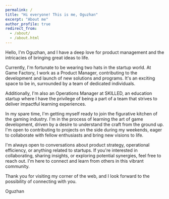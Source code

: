 ```yaml
---
permalink: /
title: "Hi everyone! This is me, Oguzhan"
excerpt: "About me"
author_profile: true
redirect_from: 
  - /about/
  - /about.html
---
```


Hello, I'm Oguzhan, and I have a deep love for product management and the intricacies of bringing great ideas to life.

Currently, I'm fortunate to be wearing two hats in the startup world. At Game Factory, I work as a Product Manager, contributing to the development and launch of new solutions and programs. It's an exciting space to be in, surrounded by a team of dedicated individuals.

Additionally, I'm also an Operations Manager at SKILLED, an education startup where I have the privilege of being a part of a team that strives to deliver impactful learning experiences.

In my spare time, I'm getting myself ready to join the figurative kitchen of the gaming industry. I'm in the process of learning the art of game development, driven by a desire to understand the craft from the ground up. I'm open to contributing to projects on the side during my weekends, eager to collaborate with fellow enthusiasts and bring new visions to life.

I'm always open to conversations about product strategy, operational efficiency, or anything related to startups. If you're interested in collaborating, sharing insights, or exploring potential synergies, feel free to reach out. I'm here to connect and learn from others in this vibrant community.

Thank you for visiting my corner of the web, and I look forward to the possibility of connecting with you. 

Oguzhan
